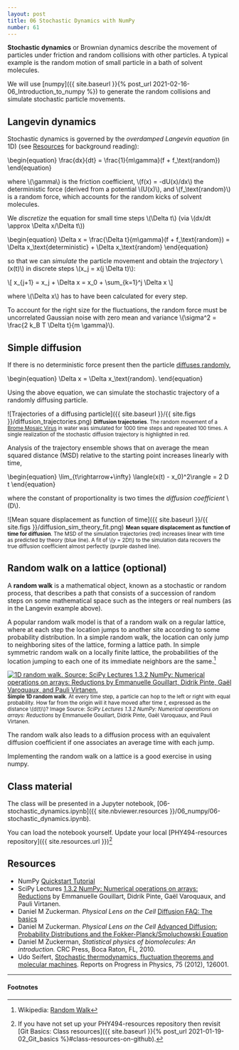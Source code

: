 ```yaml
---
layout: post
title: 06 Stochastic Dynamics with NumPy
number: 61
---
```

<!-- --*- coding: utf-8 -*- -->

**Stochastic dynamics** or Brownian dynamics describe the movement of
particles under friction and random collisions with other particles. A
typical example is the random motion of small particle in a bath of
solvent molecules. 

We will use [numpy]({{ site.baseurl }}{% post_url
2021-02-16-06_Introduction_to_numpy %}) to generate the random
collisions and simulate stochastic particle movements.


## Langevin dynamics

Stochastic dynamics is governed by the *overdamped Langevin equation*
(in 1D) (see [Resources](#resources) for background reading):

\begin{equation}
\frac{dx}{dt} = \frac{1}{m\gamma}(f + f_\text{random})
\end{equation}

where \\(\gamma\\) is the friction coefficient, \\(f(x) = -dU(x)/dx\\) the
deterministic force (derived from a potential \\(U(x)\\), and
\\(f_\text{random}\\) is a random force, which accounts for the random
kicks of solvent molecules. 

We *discretize* the equation for small time steps \\(\Delta t\\) (via
\\(dx/dt \approx \Delta x/\Delta t\\))

\begin{equation}
\Delta x = \frac{\Delta t}{m\gamma}(f + f_\text{random}) = \Delta x_\text{deterministic} + \Delta x_\text{random}
\end{equation}

so that we can *simulate* the particle movement and obtain the
*trajectory* \\(x(t)\\) in discrete steps \\(x_j = x(j \Delta t)\\):

\\[
x_{j+1} = x_j + \Delta x = x_0 + \sum_{k=1}^j \Delta x
\\]

where \\(\Delta x\\) has to have been calculated for every step.

To account for the right size for the fluctuations, the random force
must be uncorrelated Gaussian noise with zero mean and variance
\\(\sigma^2 = \frac{2 k_B T \Delta t}{m \gamma}\\).

## Simple diffusion

If there is no deterministic force present then the particle [diffuses
randomly](https://www.physicallensonthecell.org/diffusion-faq-basics),

\begin{equation}
\Delta x = \Delta x_\text{random}.
\end{equation}

Using the above equation, we can simulate the stochastic trajectory of
a randomly diffusing particle.

![Trajectories of a diffusing particle]({{ site.baseurl }}/{{ site.figs
  }}/diffusion_trajectories.png) <small>**Diffusion
  trajectories**. The random movement of a [Brome Mosaic
  Virus](https://en.wikipedia.org/wiki/Brome_mosaic_virus) in water
  was simulated for 1000 time steps and repeated 100 times. A single
  realization of the stochastic diffusion trajectory is highlighted in
  red.</small>

Analysis of the trajectory ensemble shows that on average the mean
squared distance (MSD) relative to the starting point increases
linearly with time,

\begin{equation}
\lim_{t\rightarrow+\infty} \langle(x(t) - x_0)^2\rangle = 2 D t
\end{equation}

where the constant of proportionality is two times the *diffusion
coefficient* \\(D\\).

![Mean square displacement as function of time]({{ site.baseurl }}/{{
  site.figs }}/diffusion_sim_theory_fit.png) <small>**Mean square
  displacement as function of time for diffusion**. The MSD of the
  simulation trajectories (red) increases linear with time as
  predicted by theory (blue line). A fit of \\(y = 2Dt\\) to the
  simulation data recovers the true diffusion coefficient almost
  perfectly (purple dashed line).</small>


## Random walk on a lattice (optional)

A **random walk** is a mathematical object, known as a stochastic or
random process, that describes a path that consists of a succession of
random steps on some mathematical space such as the integers or real
numbers (as in the Langevin example above).

A popular random walk model is that of a random walk on a regular
lattice, where at each step the location jumps to another site
according to some probability distribution.  In a simple random walk,
the location can only jump to neighboring sites of the lattice,
forming a lattice path.  In simple symmetric random walk on a locally
finite lattice, the probabilities of the location jumping to each one
of its immediate neighbors are the same.[^0]

[![1D random walk. Source: SciPy Lectures 1.3.2 NumPy: Numerical
  operations on arrays: Reductions by Emmanuelle Gouillart, Didrik
  Pinte, Gaël Varoquaux, and Pauli
  Virtanen.](https://scipy-lectures.org/_images/random_walk.png)](https://scipy-lectures.org/intro/numpy/operations.html#other-reductions)
  <small>**Simple 1D random walk**. At every time step, a particle can
  hop to the left or right with equal probability. How far from the
  origin will it have moved after time _t_, expressed as the distance
  \\(d(t)\\)? Image Source: _SciPy Lectures 1.3.2 NumPy: Numerical
  operations on arrays: Reductions_ by Emmanuelle Gouillart, Didrik
  Pinte, Gaël Varoquaux, and Pauli Virtanen.</small>

The random walk also leads to a diffusion process with an equivalent
diffusion coefficient if one associates an average time with each
jump.

Implementing the random walk on a lattice is a good exercise in using
numpy.



## Class material

The class will be presented in a Jupyter notebook, [06-stochastic_dynamics.ipynb]({{ site.nbviewer.resources }}/06_numpy/06-stochastic_dynamics.ipynb).

You can load the notebook yourself. Update your local
[PHY494-resources repository]({{ site.resources.url }})[^1]





## Resources
* NumPy [Quickstart Tutorial](https://docs.scipy.org/doc/numpy/user/quickstart.html)
* SciPy Lectures [1.3.2 NumPy:  Numerical operations on arrays: Reductions](https://scipy-lectures.org/intro/numpy/operations.html#other-reductions) by Emmanuelle
  Gouillart, Didrik Pinte, Gaël Varoquaux, and Pauli Virtanen. 
* Daniel M Zuckerman. *Physical Lens on the Cell* [Diffusion FAQ: The basics](https://www.physicallensonthecell.org/diffusion-faq-basics)
* Daniel M Zuckerman. *Physical Lens on the Cell* [Advanced Diffusion:
  Probability Distributions and the Fokker-Planck/Smoluchowski
  Equation](https://www.physicallensonthecell.org/advanced-diffusion-and-fokker-planck-picture)
* Daniel M Zuckerman, *Statistical physics of biomolecules: An
  introduction.* CRC Press, Boca Raton, FL, 2010.
* Udo Seifert, [Stochastic thermodynamics, fluctuation theorems and
  molecular
  machines](https://iopscience.iop.org/article/10.1088/0034-4885/75/12/126001). Reports
  on Progress in Physics, 75 (2012), 126001.

  
----------

#### Footnotes

[^0]:
    Wikipedia: [Random Walk](https://en.wikipedia.org/wiki/Random_walk)


[^1]:

    If you have not set up your PHY494-resources repository then
    revisit [Git Basics: Class resources]({{ site.baseurl }}{% post_url
    2021-01-19-02_Git_basics %}#class-resources-on-github).

